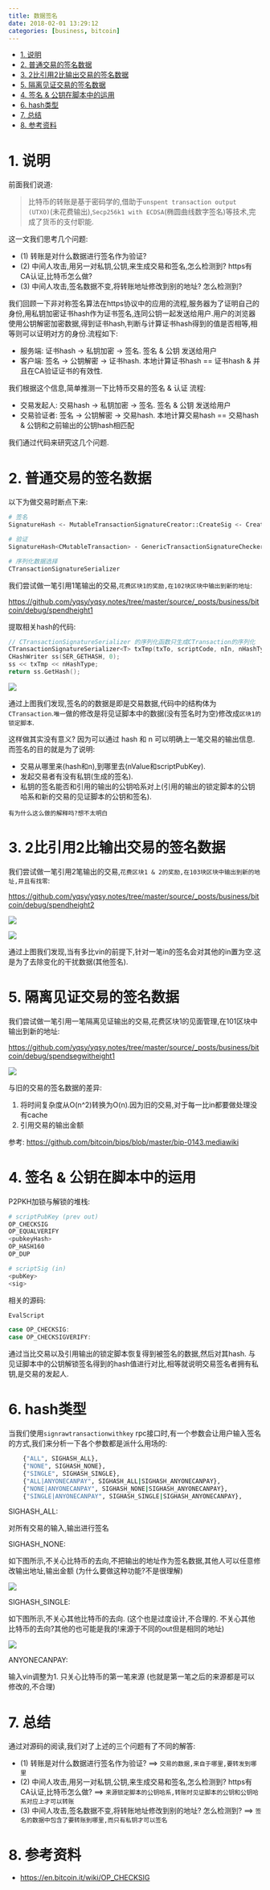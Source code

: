 ```yaml
---
title: 数据签名
date: 2018-02-01 13:29:12
categories: [business, bitcoin]
---
```


<!-- TOC -->

- [1. 说明](#1-说明)
- [2. 普通交易的签名数据](#2-普通交易的签名数据)
- [3. 2比引用2比输出交易的签名数据](#3-2比引用2比输出交易的签名数据)
- [5. 隔离见证交易的签名数据](#5-隔离见证交易的签名数据)
- [4. 签名 & 公钥在脚本中的运用](#4-签名--公钥在脚本中的运用)
- [6. hash类型](#6-hash类型)
- [7. 总结](#7-总结)
- [8. 参考资料](#8-参考资料)

<!-- /TOC -->



<a id="markdown-1-说明" name="1-说明"></a>
# 1. 说明

前面我们说道:

> 比特币的转账是基于密码学的,借助于`unspent transaction output (UTXO)`(未花费输出),`Secp256k1 with ECDSA`(椭圆曲线数字签名)等技术,完成了货币的支付职能.

这一文我们思考几个问题: 

* (1) 转账是对什么数据进行签名作为验证? 
* (2) 中间人攻击,用另一对私钥,公钥,来生成交易和签名,怎么检测到? https有CA认证,比特币怎么做?
* (3) 中间人攻击,签名数据不变,将转账地址修改到别的地址? 怎么检测到?

我们回顾一下非对称签名算法在https协议中的应用的流程,服务器为了证明自己的身份,用私钥加密证书hash作为证书签名,连同公钥一起发送给用户.用户的浏览器使用公钥解密加密数据,得到证书hash,判断与计算证书hash得到的值是否相等,相等则可以证明对方的身份.流程如下:  

* 服务端: 证书hash -> 私钥加密 -> 签名. 签名 & 公钥 发送给用户
* 客户端: 签名 -> 公钥解密 -> 证书hash. 本地计算证书hash == 证书hash & 并且在CA验证证书的有效性.

我们根据这个信息,简单推测一下比特币交易的签名 & 认证 流程:

* 交易发起人: 交易hash -> 私钥加密 -> 签名. 签名 & 公钥 发送给用户
* 交易验证者: 签名 -> 公钥解密 -> 交易hash. 本地计算交易hash == 交易hash & 公钥和之前输出的公钥hash相匹配

我们通过代码来研究这几个问题.

<a id="markdown-2-普通交易的签名数据" name="2-普通交易的签名数据"></a>
# 2. 普通交易的签名数据

以下为做交易时断点下来:

```bash
# 签名
SignatureHash <- MutableTransactionSignatureCreator::CreateSig <- CreateSig <- SignStep(3 usages) <- ProduceSignature <- signrawtransactionwithkey

# 验证
SignatureHash<CMutableTransaction> - GenericTransactionSignatureChecker<CMutableTransaction>::CheckSig <- EvalScript <- VerifyScript!!! <- ProduceSignature <- SignTransaction <- signrawtransactionwithkey

# 序列化数据选择
CTransactionSignatureSerializer
```

我们尝试做一笔引用1笔输出的交易,`花费区块1的奖励,在102块区块中输出到新的地址`:

https://github.com/yqsy/yqsy.notes/tree/master/source/_posts/business/bitcoin/debug/spendheight1


提取相关hash的代码: 
```c++
// CTransactionSignatureSerializer 的序列化函数只生成CTransaction的序列化
CTransactionSignatureSerializer<T> txTmp(txTo, scriptCode, nIn, nHashType);
CHashWriter ss(SER_GETHASH, 0);
ss << txTmp << nHashType;
return ss.GetHash();
```

![](./pic/sign1.png)

通过上图我们发现,签名的的数据是即是交易数据,代码中的结构体为`CTransaction`.`唯一`做的修改是将见证脚本中的数据(没有签名时为空)修改成`区块1的锁定脚本`. 

这样做其实没有意义? 因为可以通过 hash 和 n 可以明确上一笔交易的输出信息. 而签名的目的就是为了说明:

* 交易从哪里来(hash和n),到哪里去(nValue和scriptPubKey).
* 发起交易者有没有私钥(生成的签名).
* 私钥的签名能否和引用的输出的公钥哈系对上(引用的输出的锁定脚本的公钥哈系和新的交易的见证脚本的公钥和签名).

`有为什么这么做的解释吗?想不太明白`

<a id="markdown-3-2比引用2比输出交易的签名数据" name="3-2比引用2比输出交易的签名数据"></a>
# 3. 2比引用2比输出交易的签名数据

我们尝试做一笔引用2笔输出的交易,`花费区块1 & 2的奖励,在103块区块中输出到新的地址,并且有找零`:

https://github.com/yqsy/yqsy.notes/tree/master/source/_posts/business/bitcoin/debug/spendheight2



![](./pic/sign2.png)

![](./pic/sign3.png)

通过上图我们发现,当有多比vin的前提下,针对一笔in的签名会对其他的in置为空.这是为了去除变化的干扰数据(其他签名).


<a id="markdown-5-隔离见证交易的签名数据" name="5-隔离见证交易的签名数据"></a>
# 5. 隔离见证交易的签名数据

我们尝试做一笔引用一笔隔离见证输出的交易,花费区块1的见面管理,在101区块中输出到新的地址:

https://github.com/yqsy/yqsy.notes/tree/master/source/_posts/business/bitcoin/debug/spendsegwitheight1

![](./pic/sign4.png)


与旧的交易的签名数据的差异:

1. 将时间复杂度从O(n^2)转换为O(n).因为旧的交易,对于每一比in都要做处理没有cache
2. 引用交易的输出金额

参考: https://github.com/bitcoin/bips/blob/master/bip-0143.mediawiki

<a id="markdown-4-签名--公钥在脚本中的运用" name="4-签名--公钥在脚本中的运用"></a>
# 4. 签名 & 公钥在脚本中的运用

P2PKH加锁与解锁的堆栈:
```bash
# scriptPubKey (prev out)
OP_CHECKSIG
OP_EQUALVERIFY
<pubkeyHash>
OP_HASH160
OP_DUP

# scriptSig (in)
<pubKey>
<sig>
```

相关的源码:
```c++
EvalScript

case OP_CHECKSIG:
case OP_CHECKSIGVERIFY:
```

通过当比交易以及引用输出的锁定脚本恢复得到被签名的数据,然后对其hash. 与见证脚本中的公钥解锁签名得到的hash值进行对比,相等就说明交易签名者拥有私钥,是交易的发起人.


<a id="markdown-6-hash类型" name="6-hash类型"></a>
# 6. hash类型

当我们使用`signrawtransactionwithkey` rpc接口时,有一个参数会让用户输入签名的方式,我们来分析一下各个参数都是派什么用场的:

```bash
    {"ALL", SIGHASH_ALL},
    {"NONE", SIGHASH_NONE},
    {"SINGLE", SIGHASH_SINGLE},
    {"ALL|ANYONECANPAY", SIGHASH_ALL|SIGHASH_ANYONECANPAY},
    {"NONE|ANYONECANPAY", SIGHASH_NONE|SIGHASH_ANYONECANPAY},
    {"SINGLE|ANYONECANPAY", SIGHASH_SINGLE|SIGHASH_ANYONECANPAY},
```

SIGHASH_ALL:

对所有交易的输入,输出进行签名

SIGHASH_NONE:  

如下图所示,不关心比特币的去向,不把输出的地址作为签名数据,其他人可以任意修改输出地址,输出金额 (为什么要做这种功能?不是很理解)

![](./pic/sighash_none.png)

SIGHASH_SINGLE:

如下图所示,不关心其他比特币的去向. (这个也是过度设计,不合理的. 不关心其他比特币的去向?其他的也可能是我的!来源于不同的out但是相同的地址)

![](./pic/sighash_single.png)

ANYONECANPAY:

输入vin调整为1. 只关心比特币的第一笔来源  (也就是第一笔之后的来源都是可以修改的,不合理)


<a id="markdown-7-总结" name="7-总结"></a>
# 7. 总结

通过对源码的阅读,我们对了上述的三个问题有了不同的解答:

* (1) 转账是对什么数据进行签名作为验证?    ==> `交易的数据,来自于哪里,要转发到哪里`
* (2) 中间人攻击,用另一对私钥,公钥,来生成交易和签名,怎么检测到? https有CA认证,比特币怎么做?  ==> `来源锁定脚本的公钥哈系,转账时见证脚本的公钥和公钥哈系对应上才可以转账`
* (3) 中间人攻击,签名数据不变,将转账地址修改到别的地址? 怎么检测到? ==> `签名的数据中包含了要转账到哪里,而只有私钥才可以签名`


<a id="markdown-8-参考资料" name="8-参考资料"></a>
# 8. 参考资料

* https://en.bitcoin.it/wiki/OP_CHECKSIG
